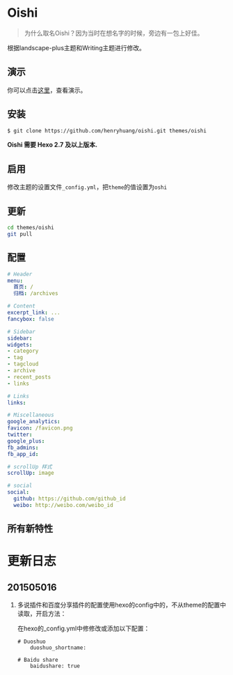 # Oishi

> 为什么取名Oishi？因为当时在想名字的时候，旁边有一包上好佳。

根据landscape-plus主题和Writing主题进行修改。

## 演示

你可以点击[这里](http://www.cnhalo.com/)，查看演示。

## 安装

``` bash
$ git clone https://github.com/henryhuang/oishi.git themes/oishi
```
**Oishi 需要 Hexo 2.7 及以上版本.**

## 启用

修改主题的设置文件`_config.yml`，把`theme`的值设置为`oshi`

## 更新

``` bash
cd themes/oishi
git pull
```

## 配置

```yml
# Header
menu:
  首页: /
  归档: /archives

# Content
excerpt_link: ...
fancybox: false

# Sidebar
sidebar: 
widgets:
- category
- tag
- tagcloud
- archive
- recent_posts
- links

# Links
links:

# Miscellaneous
google_analytics:
favicon: /favicon.png
twitter:
google_plus:
fb_admins: 
fb_app_id:

# scrollUp 样式
scrollUp: image

# social
social:
  github: https://github.com/github_id
  weibo: http://weibo.com/weibo_id
```

## 所有新特性

# 更新日志
    
## 201505016

1. 多说插件和百度分享插件的配置使用hexo的config中的，不从theme的配置中读取，开启方法：
    
    在hexo的_config.yml中修修改或添加以下配置：
    
    ```
    # Duoshuo
        duoshuo_shortname: 

    # Baidu share
        baidushare: true
    ```
